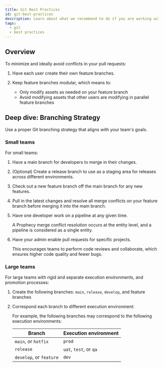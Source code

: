 ```yaml
---
title: Git Best Practices
id: git-best-practices
description: Learn about what we recommend to do if you are working with Git.
tags:
  - git
  - best practices
---
```


## Overview

To minimize and ideally avoid conflicts in your pull requests:

1. Have each user create their own feature branches.
1. Keep feature branches modular, which means to:

   - Only modify assets as needed on your feature branch
   - Avoid modifying assets that other users are modifying in parallel feature branches

## Deep dive: Branching Strategy

Use a proper Git branching strategy that aligns with your team's goals.

### Small teams

For small teams:

1. Have a main branch for developers to merge in their changes.
1. (Optional) Create a release branch to use as a staging area for releases across different environments.
1. Check out a new feature branch off the main branch for any new features.
1. Pull in the latest changes and resolve all merge conflicts on your feature branch before merging it into the main branch.
1. Have one developer work on a pipeline at any given time.

   A Prophecy merge conflict resolution occurs at the entity level, and a pipeline is considered as a single entity.

1. Have your admin enable pull requests for specific projects.

   This encourages teams to perform code reviews and collaborate, which ensures higher code quality and fewer bugs.

### Large teams

For large teams with rigid and separate execution environments, and promotion processes:

1. Create the following branches: `main`, `release`, `develop`, and feature branches
1. Correspond each branch to different execution environment:

   For example, the following branches may correspond to the following execution environments:

   | Branch                  | Execution environment  |
   | ----------------------- | ---------------------- |
   | `main`, or `hotfix`     | `prod`                 |
   | `release`               | `uat`, `test`, or `qa` |
   | `develop`, or `feature` | `dev`                  |
